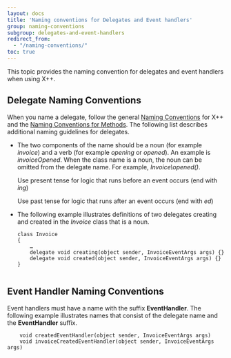 ```yaml
---
layout: docs
title: 'Naming conventions for Delegates and Event handlers'
group: naming-conventions
subgroup: delegates-and-event-handlers
redirect_from:
  - "/naming-conventions/"
toc: true
---
```


This topic provides the naming convention for delegates and event handlers when using X++.

## Delegate Naming Conventions

When you name a delegate, follow the general [Naming Conventions](/naming-conventions/overview/) for X++ and the [Naming Conventions for Methods](/naming-conventions/code-artifacts/methods/). The following list describes additional naming guidelines for delegates.

  - The two components of the name should be a noun (for example _invoice_) and a verb (for example _opening_ or _opened_). An example is _invoiceOpened_. When the class name is a noun, the noun can be omitted from the delegate name. For example, _Invoice\opened()_.
    
    Use present tense for logic that runs before an event occurs (end with _ing_)
    
    Use past tense for logic that runs after an event occurs (end with _ed_)

  - The following example illustrates definitions of two delegates creating and created in the _Invoice_ class that is a noun.
    
    ```
    class Invoice
    {
        …
        delegate void creating(object sender, InvoiceEventArgs args) {}
        delegate void created(object sender, InvoiceEventArgs args) {} 
    }
       
    ```

## Event Handler Naming Conventions

Event handlers must have a name with the suffix <b>EventHandler</b>. The following example illustrates names that consist of the delegate name and the <b>EventHandler</b> suffix.

```
    void createdEventHandler(object sender, InvoiceEventArgs args)
    void invoiceCreatedEventHandler(object sender, InvoiceEventArgs args)
```


